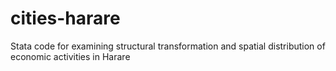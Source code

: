 # cities-harare
Stata code for examining structural transformation and spatial distribution of economic activities in Harare
